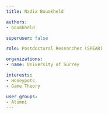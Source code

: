 ```yaml
---
title: Nadia Boumkheld

authors:
- boumkheld

superuser: false

role: Postdoctoral Researcher (SPEAR)

organizations:
- name: University of Surrey

interests:
- Honeypots
- Game Theory

user_groups:
- Alumni
---
```

